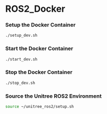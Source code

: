 # ROS2_Docker

### Setup the Docker Container
```bash
./setup_dev.sh
```

### Start the Docker Container
```bash
./start_dev.sh
```

### Stop the Docker Container
```bash
./stop_dev.sh
```

### Source the Unitree ROS2 Environment
```bash
source ~/unitree_ros2/setup.sh
```

